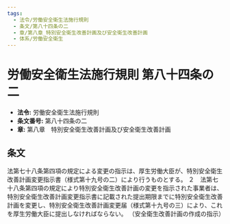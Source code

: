 ```yaml
---
tags:
  - 法令/労働安全衛生法施行規則
  - 条文/第八十四条の二
  - 章/第八章_特別安全衛生改善計画及び安全衛生改善計画
  - 体系/労働安全衛生
---
```

# 労働安全衛生法施行規則 第八十四条の二

- **法令:** 労働安全衛生法施行規則
- **条文番号:** 第八十四条の二
- **章:** 第八章　特別安全衛生改善計画及び安全衛生改善計画

## 条文
法第七十八条第四項の規定による変更の指示は、厚生労働大臣が、特別安全衛生改善計画変更指示書（様式第十九号の二）により行うものとする。
２　法第七十八条第四項の規定により特別安全衛生改善計画の変更を指示された事業者は、特別安全衛生改善計画変更指示書に記載された提出期限までに特別安全衛生改善計画を変更し、特別安全衛生改善計画変更届（様式第十九号の三）により、これを厚生労働大臣に提出しなければならない。
（安全衛生改善計画の作成の指示）

